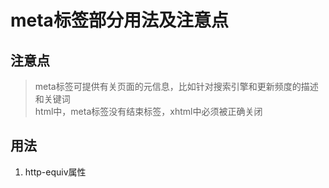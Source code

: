 # meta标签部分用法及注意点

## 注意点
>meta标签可提供有关页面的元信息，比如针对搜索引擎和更新频度的描述和关键词<br/>
>html中，meta标签没有结束标签，xhtml中必须被正确关闭

## 用法
1. http-equiv属性


